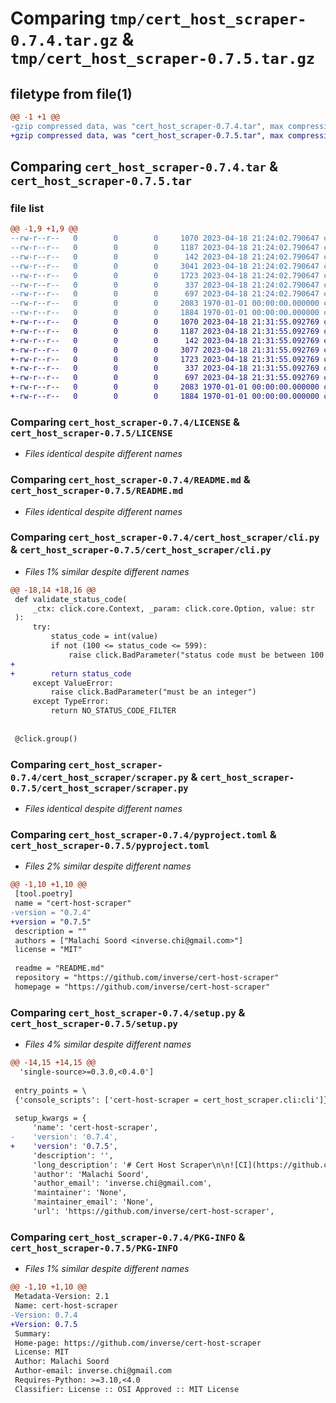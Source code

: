 # Comparing `tmp/cert_host_scraper-0.7.4.tar.gz` & `tmp/cert_host_scraper-0.7.5.tar.gz`

## filetype from file(1)

```diff
@@ -1 +1 @@
-gzip compressed data, was "cert_host_scraper-0.7.4.tar", max compression
+gzip compressed data, was "cert_host_scraper-0.7.5.tar", max compression
```

## Comparing `cert_host_scraper-0.7.4.tar` & `cert_host_scraper-0.7.5.tar`

### file list

```diff
@@ -1,9 +1,9 @@
--rw-r--r--   0        0        0     1070 2023-04-18 21:24:02.790647 cert_host_scraper-0.7.4/LICENSE
--rw-r--r--   0        0        0     1187 2023-04-18 21:24:02.790647 cert_host_scraper-0.7.4/README.md
--rw-r--r--   0        0        0      142 2023-04-18 21:24:02.790647 cert_host_scraper-0.7.4/cert_host_scraper/__init__.py
--rw-r--r--   0        0        0     3041 2023-04-18 21:24:02.790647 cert_host_scraper-0.7.4/cert_host_scraper/cli.py
--rw-r--r--   0        0        0     1723 2023-04-18 21:24:02.790647 cert_host_scraper-0.7.4/cert_host_scraper/scraper.py
--rw-r--r--   0        0        0      337 2023-04-18 21:24:02.790647 cert_host_scraper-0.7.4/cert_host_scraper/utils.py
--rw-r--r--   0        0        0      697 2023-04-18 21:24:02.790647 cert_host_scraper-0.7.4/pyproject.toml
--rw-r--r--   0        0        0     2083 1970-01-01 00:00:00.000000 cert_host_scraper-0.7.4/setup.py
--rw-r--r--   0        0        0     1884 1970-01-01 00:00:00.000000 cert_host_scraper-0.7.4/PKG-INFO
+-rw-r--r--   0        0        0     1070 2023-04-18 21:31:55.092769 cert_host_scraper-0.7.5/LICENSE
+-rw-r--r--   0        0        0     1187 2023-04-18 21:31:55.092769 cert_host_scraper-0.7.5/README.md
+-rw-r--r--   0        0        0      142 2023-04-18 21:31:55.092769 cert_host_scraper-0.7.5/cert_host_scraper/__init__.py
+-rw-r--r--   0        0        0     3077 2023-04-18 21:31:55.092769 cert_host_scraper-0.7.5/cert_host_scraper/cli.py
+-rw-r--r--   0        0        0     1723 2023-04-18 21:31:55.092769 cert_host_scraper-0.7.5/cert_host_scraper/scraper.py
+-rw-r--r--   0        0        0      337 2023-04-18 21:31:55.092769 cert_host_scraper-0.7.5/cert_host_scraper/utils.py
+-rw-r--r--   0        0        0      697 2023-04-18 21:31:55.092769 cert_host_scraper-0.7.5/pyproject.toml
+-rw-r--r--   0        0        0     2083 1970-01-01 00:00:00.000000 cert_host_scraper-0.7.5/setup.py
+-rw-r--r--   0        0        0     1884 1970-01-01 00:00:00.000000 cert_host_scraper-0.7.5/PKG-INFO
```

### Comparing `cert_host_scraper-0.7.4/LICENSE` & `cert_host_scraper-0.7.5/LICENSE`

 * *Files identical despite different names*

### Comparing `cert_host_scraper-0.7.4/README.md` & `cert_host_scraper-0.7.5/README.md`

 * *Files identical despite different names*

### Comparing `cert_host_scraper-0.7.4/cert_host_scraper/cli.py` & `cert_host_scraper-0.7.5/cert_host_scraper/cli.py`

 * *Files 1% similar despite different names*

```diff
@@ -18,14 +18,16 @@
 def validate_status_code(
     _ctx: click.core.Context, _param: click.core.Option, value: str
 ):
     try:
         status_code = int(value)
         if not (100 <= status_code <= 599):
             raise click.BadParameter("status code must be between 100 and 599")
+        
+        return status_code
     except ValueError:
         raise click.BadParameter("must be an integer")
     except TypeError:
         return NO_STATUS_CODE_FILTER
 
 
 @click.group()
```

### Comparing `cert_host_scraper-0.7.4/cert_host_scraper/scraper.py` & `cert_host_scraper-0.7.5/cert_host_scraper/scraper.py`

 * *Files identical despite different names*

### Comparing `cert_host_scraper-0.7.4/pyproject.toml` & `cert_host_scraper-0.7.5/pyproject.toml`

 * *Files 2% similar despite different names*

```diff
@@ -1,10 +1,10 @@
 [tool.poetry]
 name = "cert-host-scraper"
-version = "0.7.4"
+version = "0.7.5"
 description = ""
 authors = ["Malachi Soord <inverse.chi@gmail.com>"]
 license = "MIT"
 
 readme = "README.md"
 repository = "https://github.com/inverse/cert-host-scraper"
 homepage = "https://github.com/inverse/cert-host-scraper"
```

### Comparing `cert_host_scraper-0.7.4/setup.py` & `cert_host_scraper-0.7.5/setup.py`

 * *Files 4% similar despite different names*

```diff
@@ -14,15 +14,15 @@
  'single-source>=0.3.0,<0.4.0']
 
 entry_points = \
 {'console_scripts': ['cert-host-scraper = cert_host_scraper.cli:cli']}
 
 setup_kwargs = {
     'name': 'cert-host-scraper',
-    'version': '0.7.4',
+    'version': '0.7.5',
     'description': '',
     'long_description': '# Cert Host Scraper\n\n![CI](https://github.com/inverse/cert-host-scraper/workflows/CI/badge.svg)\n[![PyPI version](https://badge.fury.io/py/cert-host-scraper.svg)](https://badge.fury.io/py/cert-host-scraper)\n![PyPI downloads](https://img.shields.io/pypi/dm/cert-host-scraper?label=pypi%20downloads)\n[![License](https://img.shields.io/github/license/inverse/cert-host-scraper.svg)](LICENSE)\n[![Code style: black](https://img.shields.io/badge/code%20style-black-000000.svg)](https://github.com/psf/black)\n\nQuery the certificate transparency log from [crt.sh](https://crt.sh) by a given a keyword and returns the status code of the matched results. Optionally filtering the results by status code.\n\n<img alt="Demo of cert-host-scraper" src="https://i.imgur.com/Co3aTfO.gif" width="800" />\n\n## Usage\n\n```bash\ncert-host-scraper search your-domain.com [--status-code 200] [--clean/--no-clean]\n```\n\n## Installation\n\nWith pipx:\n\n```bash\npipx install cert-host-scraper\n```\n\nWith pip:\n\n```bash\npip install cert-host-scraper\n```\n\n## Development\n\nRequires [poetry][0] and Python 3.10.\n\n```\npoetry install\npoetry run python -m cert_host_scraper.cli\n```\n\n## License\n\nMIT\n\n[0]: https://python-poetry.org\n',
     'author': 'Malachi Soord',
     'author_email': 'inverse.chi@gmail.com',
     'maintainer': 'None',
     'maintainer_email': 'None',
     'url': 'https://github.com/inverse/cert-host-scraper',
```

### Comparing `cert_host_scraper-0.7.4/PKG-INFO` & `cert_host_scraper-0.7.5/PKG-INFO`

 * *Files 1% similar despite different names*

```diff
@@ -1,10 +1,10 @@
 Metadata-Version: 2.1
 Name: cert-host-scraper
-Version: 0.7.4
+Version: 0.7.5
 Summary: 
 Home-page: https://github.com/inverse/cert-host-scraper
 License: MIT
 Author: Malachi Soord
 Author-email: inverse.chi@gmail.com
 Requires-Python: >=3.10,<4.0
 Classifier: License :: OSI Approved :: MIT License
```

